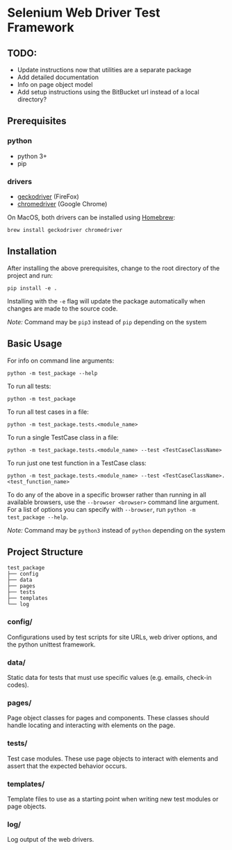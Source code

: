 # Selenium Web Driver Test Framework

## TODO:

* Update instructions now that utilities are a separate package
* Add detailed documentation
* Info on page object model
* Add setup instructions using the BitBucket url instead of a local directory?


## Prerequisites

### python

* python 3+
* pip

### drivers

* [geckodriver](https://github.com/mozilla/geckodriver/releases) (FireFox)
* [chromedriver](https://sites.google.com/a/chromium.org/chromedriver/downloads) (Google Chrome)

On MacOS, both drivers can be installed using [Homebrew](https://brew.sh/):

```
brew install geckodriver chromedriver
```

## Installation

After installing the above prerequisites, change to the root directory of the project and run:

```
pip install -e .
```

Installing with the `-e` flag will update the package automatically when changes are made to the source code.

*Note:* Command may be `pip3` instead of `pip` depending on the system

## Basic Usage

For info on command line arguments:

```
python -m test_package --help
```

To run all tests:

```
python -m test_package
```

To run all test cases in a file:

```
python -m test_package.tests.<module_name>
```

To run a single TestCase class in a file:

```
python -m test_package.tests.<module_name> --test <TestCaseClassName>
```

To run just one test function in a TestCase class:

```
python -m test_package.tests.<module_name> --test <TestCaseClassName>.<test_function_name>
```

To do any of the above in a specific browser rather than running in all available browsers, use the `--browser <browser>` command line argument. For a list of options you can specify with `--browser`, run `python -m test_package --help`.

*Note:* Command may be `python3` instead of `python` depending on the system

## Project Structure

```
test_package
├── config
├── data
├── pages
├── tests
├── templates
└── log
```

### config/

Configurations used by test scripts for site URLs, web driver options, and the python unittest framework.

### data/

Static data for tests that must use specific values (e.g. emails, check-in codes). 

### pages/

Page object classes for pages and components. These classes should handle locating and interacting with elements on the page.

### tests/

Test case modules. These use page objects to interact with elements and assert that the expected behavior occurs.

### templates/

Template files to use as a starting point when writing new test modules or page objects.

### log/

Log output of the web drivers. 





